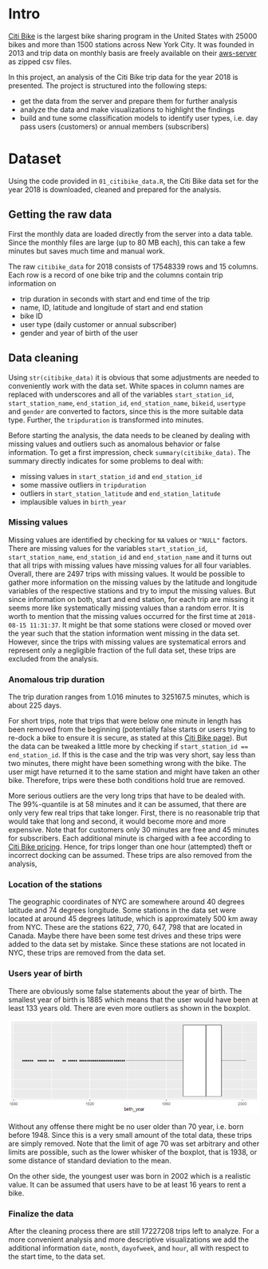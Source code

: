 # Intro

[Citi Bike](https://citibikenyc.com/homepage) is the largest bike sharing program
in the United States with 25000 bikes and more than 1500 stations
across New York City.
It was founded in 2013 and trip data on monthly basis are freely available on
their [aws-server](https://s3.amazonaws.com/tripdata/index.html) as zipped
csv files.

In this project, an analysis of the Citi Bike trip data for the year 2018 is
presented.
The project is structured into the following steps:

  - get the data from the server and prepare them for further analysis
  - analyze the data and make visualizations to highlight the findings
  - build and tune some classification models to identify user types, i.e.
  day pass users (customers) or annual members (subscribers)

# Dataset

Using the code provided in `01_citibike_data.R`, the Citi Bike data set for the
year 2018 is downloaded, cleaned and prepared for the analysis.

## Getting the raw data

First the monthly data are loaded directly from the server into a data table.
Since the monthly files are large (up to 80 MB each), this can take a few
minutes but saves much time and manual work.

The raw `citibike_data` for 2018 consists of 17548339 rows and 15 columns.
Each row is a record of one bike trip and the columns contain trip information on

  - trip duration in seconds with start and end time of the trip
  - name, ID, latitude and longitude of start and end station
  - bike ID
  - user type (daily customer or annual subscriber)
  - gender and year of birth of the user

## Data cleaning

Using `str(citibike_data)` it is obvious that some adjustments are needed to
conveniently work with the data set.
White spaces in column names are replaced with underscores and all of
the variables `start_station_id`, `start_station_name`,
`end_station_id`, `end_station_name`, `bikeid`, `usertype` and `gender`
are converted to factors, since this is the more suitable data type.
Further, the `tripduration` is transformed into minutes.

Before starting the analysis, the data needs to be cleaned by dealing
with missing values and outliers such as anomalous behavior or false
information.
To get a first impression, check `summary(citibike_data)`.
The summary directly indicates for some problems to deal with:

  - missing values in `start_station_id` and `end_station_id`
  - some massive outliers in `tripduration`
  - outliers in `start_station_latitude` and `end_station_latitude`
  - implausible values in `birth_year`

### Missing values

Missing values are identified by checking for `NA` values or `"NULL"` factors.
There are missing values for the variables `start_station_id`,
`start_station_name`, `end_station_id` and `end_station_name` and it
turns out that all trips with missing values have missing values for all
four variables.
Overall, there are 2497 trips with missing values.
It would be possible to gather more information on the missing values by the
latitude and longitude variables of the respective stations and try to imput the
missing values.
But since information on both, start and end station, for each trip are missing
it seems more like systematically missing values than a random error.
It is worth to mention that the missing values occurred for the first time at
`2018-08-15 11:31:37`.
It might be that some stations were closed or moved over the year such that the
station information went missing in the data set.
However, since the trips with missing values are systematical errors and
represent only a negligible fraction of the full data set, these
trips are excluded from the analysis.

### Anomalous trip duration

The trip duration ranges from 1.016 minutes to 325167.5 minutes, which is
about 225 days.

For short trips, note that trips that were below one minute in length
has been removed from the beginning (potentially false starts or users
trying to re-dock a bike to ensure it is secure, as stated at this [Citi
Bike page](https://ride.citibikenyc.com/system-data)).
But the data can be tweaked a little more by checking if `start_station_id ==
end_station_id`.
If this is the case and the trip was very short, say less than two minutes, 
there might have been something wrong with the bike.
The user migt have returned it to the same station and might have taken an
other bike.
Therefore, trips were these both conditions hold true are removed.

More serious outliers are the very long trips that have to be dealed with.
The 99%-quantile is at 58 minutes and it can be assumed, that there are
only very few real trips that take longer.
First, there is no reasonable trip that would take that long and second, it
would become more and more expensive.
Note that for customers only 30 minutes are free and 45 minutes for
subscribers.
Each additional minute is charged with a fee according to [Citi Bike pricing](
https://ride.citibikenyc.com/pricing).
Hence, for trips longer than one hour (attempted) theft or incorrect docking
can be assumed.
These trips are also removed from the analysis,

### Location of the stations

The geographic coordinates of NYC are somewhere around 40 degrees latitude
and 74 degrees longitude.
Some stations in the data set were located at around 45 degrees latitude,
which is approximately 500 km away from NYC.
These are the stations 622, 770, 647, 798 that are located in Canada.
Maybe there have been some test drives and these trips were added to the data
set by mistake.
Since these stations are not located in NYC, these trips are removed from the
data set.

### Users year of birth

There are obviously some false statements about the year of birth.
The smallest year of birth is 1885 which means that the user would have been
at least 133 years old.
There are even more outliers as shown in the boxplot.

<img src="./images/boxplot_birthyear.png" alt="drawing" width="600"/>

Without any offense there might be no user older than 70 year,
i.e. born before 1948.
Since this is a very small amount of the total data, these trips are simply 
removed.
Note that the limit of age 70 was set arbitrary and other limits are possible,
such as the lower whisker of the boxplot, that is 1938, or some
distance of standard deviation to the mean.

On the other side, the youngest user was born in 2002 which is a
realistic value.
It can be assumed that users have to be at least 16 years to rent a bike.

### Finalize the data

After the cleaning process there are still 17227208 trips left to analyze.
For a more convenient analysis and more descriptive visualizations we add
the additional information `date`, `month`, `dayofweek`, and `hour`,
all with respect to the start time, to the data set.
